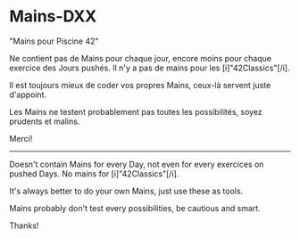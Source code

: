 # Mains-DXX
"Mains pour Piscine 42"


Ne contient pas de Mains pour chaque jour, encore moins pour chaque exercice des Jours pushés.
Il n'y a pas de mains pour les [i]"42Classics"[/i].

Il est toujours mieux de coder vos propres Mains, ceux-là servent juste d'appoint.

Les Mains ne testent probablement pas toutes les possibilités, soyez prudents et malins.

Merci!

-----------------------------------------------------------------------------------------------------------------------------


Doesn't contain Mains for every Day, not even for every exercices on pushed Days.
No mains for [i]"42Classics"[/i].

It's always better to do your own Mains, just use these as tools.

Mains probably don't test every possibilities, be cautious and smart.

Thanks!
